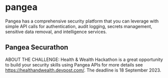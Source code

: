 # pangea
Pangea has a comprehensive security platform that you can leverage with simple API calls for authentication, audit logging, secrets management, sensitive data removal, and intelligence services.

## Pangea Securathon

ABOUT THE CHALLENGE: Health & Wealth Hackathon is a great opportunity to build your security skills using Pangea APIs
for more details see <https://healthandwealth.devpost.com/>. The deadline is 18 September 2023.
